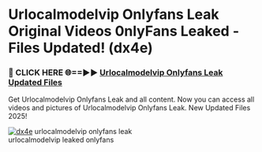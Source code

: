 # Urlocalmodelvip Onlyfans Leak Original Videos 0nlyFans Leaked - Files Updated! (dx4e)

<h3>🔴 CLICK HERE 🌐==►► <a href="https://tinyurl.com/x26r9saj" rel="nofollow">Urlocalmodelvip Onlyfans Leak Updated Files</a></h3>

Get Urlocalmodelvip Onlyfans Leak and all content. Now you can access all videos and pictures of Urlocalmodelvip Onlyfans Leak. New Updated Files 2025!

[![dx4e](https://i.imgur.com/LkgZPqh.gif)](https://tinyurl.com/x26r9saj)
urlocalmodelvip onlyfans leak<br>
urlocalmodelvip leaked onlyfans
